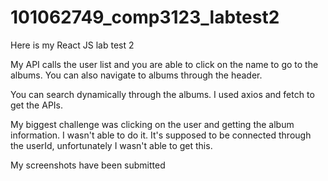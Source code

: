 ﻿# 101062749_comp3123_labtest2
Here is my React JS lab test 2

My API calls the user list and you are able to click on the name to go to the albums.
You can also navigate to albums through the header.

You can search dynamically through the albums. 
I used axios and fetch to get the APIs. 

My biggest challenge was clicking on the user and getting the album information. I wasn't able to do it. It's supposed to be connected through the userId, unfortunately I wasn't able to get this. 

My screenshots have been submitted




